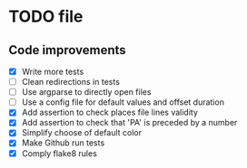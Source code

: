 # TODO file

## Code improvements

- [x] Write more tests
- [ ] Clean redirections in tests
- [ ] Use argparse to directly open files
- [ ] Use a config file for default values and offset duration
- [x] Add assertion to check places file lines validity
- [x] Add assertion to check that 'PA' is preceded by a number
- [x] Simplify choose of default color
- [x] Make Github run tests
- [x] Comply flake8 rules
